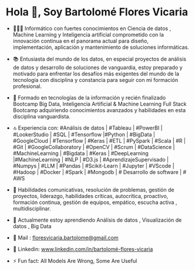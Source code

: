<h1 align="center">Hola 👋, Soy Bartolomé Flores Vicaria </h1>

- 🧑🏻‍🎓 Informático con fuertes conocimientos en Ciencia de datos , Machine Learning y Inteligencia artificial comprometido con la innovación continua en el panorama actual para diseño, implementación, aplicación y mantenimiento de soluciones informáticas. 

- 📚 Entusiasta del mundo de los datos, en especial proyectos de análisis de datos y desarrollo de soluciones de vanguardia, estoy preparado y motivado para enfrentar los desafíos más exigentes del mundo de la tecnología con disciplina y constancia para seguir con mi formación profesional. 
 
- 📒 Formado en tecnologías de la información y recién finalizado Bootcamp Big Data, Inteligencia Artificial & Machine Learning Full Stack Bootcamp adquiriendo conocimientos avanzados y habilidades en esta disciplina vanguardista.

- 🔝 Experiencia con: #Análisis de datos | #Tableau | #PowerBI | #LookerStudio | #SQL | #Tensorflow |#Python | #BigData | #GoogleCloud | #Tensorflow | #Keras | #ETL | #PySpark | #Scala | #R | #Git | #GoogleCollaboratory | #OpenCV | #Scrum | #DataScience | #MachineLearning | #Bigdata | #Keras | #DeepLearning |#MachineLearning | #NLP | #D3.js | #AprendizajeSupervisado | #Numpys | #LLM | #Pandas | #Scikit-Learn | #Jupyter | #VScode | #Hadoop | #Docker | #Spark | #Mongodb | # Desarrollo de software | # AWS 

- 📝 Habilidades comunicativas, resolución de problemas, gestión de proyectos, liderazgo, habilidades críticas, autocrítica, proactivo, formación continua, gestión de equipos, empático, escucha activa , multidisciplinar.

- 🌱 Actualmente estoy aprendiendo Análisis de datos , Visualización de datos , Big Data


- 📩 Mail    : floresvicaria.bartolome@gmail.com

- 🔧 Linkedin: www.linkedin.com/in/bartolomé-flores-vicaria


- ⚡ Fun fact: All Models Are Wrong, Some Are Useful

